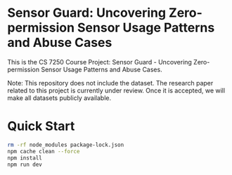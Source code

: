 # Sensor Guard: Uncovering Zero-permission Sensor Usage Patterns and Abuse Cases

This is the CS 7250 Course Project: Sensor Guard - Uncovering Zero-permission Sensor Usage Patterns and Abuse Cases.

Note: This repository does not include the dataset. The research paper related to this project is currently under review. Once it is accepted, we will make all datasets publicly available.


# Quick Start

```bash
rm -rf node_modules package-lock.json
npm cache clean --force
npm install
npm run dev
```

